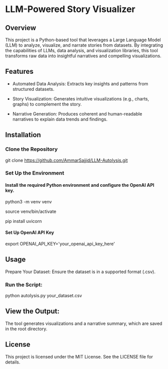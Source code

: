 # LLM-Powered Story Visualizer

## Overview

This project is a Python-based tool that leverages a Large Language Model (LLM) to analyze, visualize, and narrate stories from datasets. By integrating the capabilities of LLMs, data analysis, and visualization libraries, this tool transforms raw data into insightful narratives and compelling visualizations.

## Features

* Automated Data Analysis: Extracts key insights and patterns from structured datasets.

* Story Visualization: Generates intuitive visualizations (e.g., charts, graphs) to complement the story.

* Narrative Generation: Produces coherent and human-readable narratives to explain data trends and findings.

## Installation

### Clone the Repository
git clone https://github.com/AmmarSajjid/LLM-Autolysis.git

### Set Up the Environment

#### Install the required Python environment and configure the OpenAI API key.

python3 -m venv venv

source venv/bin/activate

pip install uvicorn

#### Set Up OpenAI API Key
export OPENAI_API_KEY='your_openai_api_key_here'

## Usage

Prepare Your Dataset: Ensure the dataset is in a supported format (.csv).

### Run the Script:
python autolysis.py your_dataset.csv

## View the Output: 
The tool generates visualizations and a narrative summary, which are saved in the root directory.

## License

This project is licensed under the MIT License. See the LICENSE file for details.






